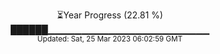 <p align="center">
⏳Year Progress (22.81 %) <br>
██████▁▁▁▁▁▁▁▁▁▁▁▁▁▁▁▁▁▁▁▁▁▁▁▁ <br>
<sub>Updated: Sat, 25 Mar 2023 06:02:59 GMT</sub>
</p>

